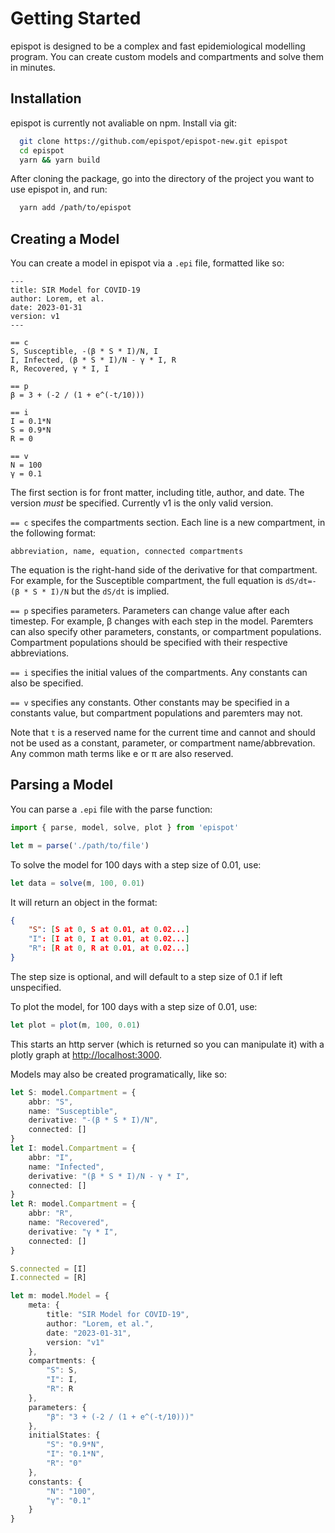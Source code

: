 # Getting Started

epispot is designed to be a complex and fast epidemiological modelling program. You can create custom models and compartments and solve them in minutes.

## Installation

epispot is currently not avaliable on npm. Install via git:

```bash
  git clone https://github.com/epispot/epispot-new.git epispot
  cd epispot
  yarn && yarn build
```

After cloning the package, go into the directory of the project you want to use epispot in, and run:

```bash
  yarn add /path/to/epispot
```

## Creating a Model

You can create a model in epispot via a `.epi` file, formatted like so:

```
---
title: SIR Model for COVID-19
author: Lorem, et al.
date: 2023-01-31
version: v1
---

== c
S, Susceptible, -(β * S * I)/N, I
I, Infected, (β * S * I)/N - γ * I, R
R, Recovered, γ * I, I

== p
β = 3 + (-2 / (1 + e^(-t/10)))

== i
I = 0.1*N
S = 0.9*N
R = 0

== v
N = 100
γ = 0.1
```

The first section is for front matter, including title, author, and date. The version _must_ be specified. Currently v1 is the only valid version.

`== c` specifes the compartments section. Each line is a new compartment, in the following format:

```csv
abbreviation, name, equation, connected compartments
```

The equation is the right-hand side of the derivative for that compartment. For example, for the Susceptible compartment, the full equation is `dS/dt=-(β * S * I)/N` but the `dS/dt` is implied.

`== p` specifies parameters. Parameters can change value after each timestep. For example, β changes with each step in the model. Paremters can also specify other parameters, constants, or compartment populations. Compartment populations should be specified with their respective abbreviations.

`== i` specifies the initial values of the compartments. Any constants can also be specified.

`== v` specifies any constants. Other constants may be specified in a constants value, but compartment populations and paremters may not.

Note that `t` is a reserved name for the current time and cannot and should not be used as a constant, parameter, or compartment name/abbrevation. Any common math terms like e or π are also reserved.

## Parsing a Model

You can parse a `.epi` file with the parse function:

```TypeScript
import { parse, model, solve, plot } from 'epispot'

let m = parse('./path/to/file')
```

To solve the model for 100 days with a step size of 0.01, use:

```TypeScript
let data = solve(m, 100, 0.01)
```

It will return an object in the format:

```JSON
{
    "S": [S at 0, S at 0.01, at 0.02...]
    "I": [I at 0, I at 0.01, at 0.02...]
    "R": [R at 0, R at 0.01, at 0.02...]
}
```

The step size is optional, and will default to a step size of 0.1 if left unspecified.

To plot the model, for 100 days with a step size of 0.01, use:

```TypeScript
let plot = plot(m, 100, 0.01)
```

This starts an http server (which is returned so you can manipulate it) with a plotly graph at [http://localhost:3000](http://localhost:3000).

Models may also be created programatically, like so:

```TypeScript
let S: model.Compartment = {
    abbr: "S",
    name: "Susceptible",
    derivative: "-(β * S * I)/N",
    connected: []
}
let I: model.Compartment = {
    abbr: "I",
    name: "Infected",
    derivative: "(β * S * I)/N - γ * I",
    connected: []
}
let R: model.Compartment = {
    abbr: "R",
    name: "Recovered",
    derivative: "γ * I",
    connected: []
}

S.connected = [I]
I.connected = [R]

let m: model.Model = {
    meta: {
        title: "SIR Model for COVID-19",
        author: "Lorem, et al.",
        date: "2023-01-31",
        version: "v1"
    },
    compartments: {
        "S": S,
        "I": I,
        "R": R
    },
    parameters: {
        "β": "3 + (-2 / (1 + e^(-t/10)))"
    },
    initialStates: {
        "S": "0.9*N",
        "I": "0.1*N",
        "R": "0"
    },
    constants: {
        "N": "100",
        "γ": "0.1"
    }
}
```
